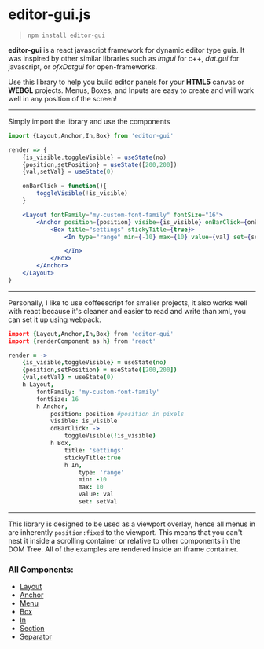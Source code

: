 # editor-gui.js

> `npm install editor-gui`

**editor-gui** is a react javascript framework for dynamic editor type guis. It was inspired by other similar libraries such as *imgui* for c++, *dat.gui* for javascript, or *ofxDatgui* for open-frameworks.

Use this library to help you build editor panels for your **HTML5** canvas or **WEBGL** projects. Menus, Boxes, and Inputs are easy to create and will work well in any position of the screen!


---
Simply import the library and use the components
```jsx
import {Layout,Anchor,In,Box} from 'editor-gui' 

render => {
	{is_visible,toggleVisible} = useState(no)
	{position,setPosition} = useState([200,200])
	{val,setVal} = useState(0)

	onBarClick = function(){
		toggleVisible(!is_visible)
	}

	<Layout fontFamily="my-custom-font-family" fontSize="16">
		<Anchor position={position} visibe={is_visible} onBarClick={onBarClick} >
			<Box title="settings" stickyTitle={true}>
				<In type="range" min={-10} max={10} value={val} set={setVal}>

				</In>
			</Box>
		</Anchor>
	</Layout>
}
```

----
Personally, I like to use coffeescript for smaller projects, it also works well with react because it's cleaner and easier to read and write than xml, you can set it up using webpack.

```coffeescript
import {Layout,Anchor,In,Box} from 'editor-gui' 
import {renderComponent as h} from 'react'

render = ->
	{is_visible,toggleVisible} = useState(no)
	{position,setPosition} = useState([200,200])
	{val,setVal} = useState(0)
	h Layout,
		fontFamily: 'my-custom-font-family'
		fontSize: 16
		h Anchor,
			position: position #position in pixels
			visible: is_visible
			onBarClick: ->
				toggleVisible(!is_visible)
			h Box,
				title: 'settings'
				stickyTitle:true
				h In,
					type: 'range'
					min: -10
					max: 10
					value: val
					set: setVal

```
----


This library is designed to be used as a viewport overlay, hence all menus in are inherently `position:fixed` to the viewport. This means that you can't nest it inside a scrolling container or relative to other components in the DOM Tree. All of the examples are rendered inside an iframe container.


### All Components:

- [Layout](https://github.com/lerp-io/editor-gui/blob/master/components/Layout.md)
- [Anchor](https://github.com/lerp-io/editor-gui/blob/master/components/Anchor.md)
- [Menu](https://github.com/lerp-io/editor-gui/blob/master/components/Menu.md)
- [Box](https://github.com/lerp-io/editor-gui/blob/master/components/Box.md)
- [In](https://github.com/lerp-io/editor-gui/blob/master/components/In.md)
- [Section](https://github.com/lerp-io/editor-gui/blob/master/components/Section.md)
- [Separator](https://github.com/lerp-io/editor-gui/blob/master/components/Separator.md)